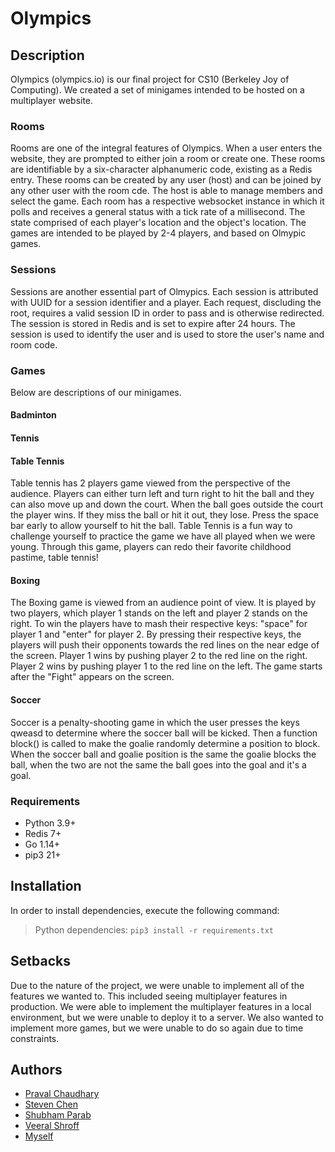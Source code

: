 # Olympics

## Description

Olympics (olympics.io) is our final project for CS10 (Berkeley Joy of Computing). We created a set of minigames intended to be hosted on a multiplayer website.

### Rooms

Rooms are one of the integral features of Olympics. When a user enters the website, they are prompted to either join a room or create one. These rooms are identifiable by a six-character alphanumeric code, existing as a Redis entry. These rooms can be created by any user (host) and can be joined by any other user with the room cde. The host is able to manage members and select the game. Each room has a respective websocket instance in which it polls and receives a general status with a tick rate of a millisecond. The state comprised of each player's location and the object's location. The games are intended to be played by 2-4 players, and based on Olmypic games.

### Sessions

Sessions are another essential part of Olmypics. Each session is attributed with UUID for a session identifier and a player. Each request, discluding the root, requires a valid session ID in order to pass and is otherwise redirected. The session is stored in Redis and is set to expire after 24 hours. The session is used to identify the user and is used to store the user's name and room code.

### Games

Below are descriptions of our minigames.

#### Badminton

#### Tennis

#### Table Tennis

Table tennis has 2 players game viewed from the perspective of the audience. Players can either turn left and turn right to hit the ball and they can also move up and down the court. When the ball goes outside the court the player wins. If they miss the ball or hit it out, they lose. Press the space bar early to allow yourself to hit the ball. Table Tennis is a fun way to challenge yourself to practice the game we have all played when we were young. Through this game, players can redo their favorite childhood pastime, table tennis!

#### Boxing

The Boxing game is viewed from an audience point of view. It is played by two players, which player 1 stands on the left and player 2 stands on the right. To win the players have to mash their respective keys: "space" for player 1 and "enter" for player 2. By pressing their respective keys, the players will push their opponents towards the red lines on the near edge of the screen. Player 1 wins by pushing player 2 to the red line on the right. Player 2 wins by pushing player 1 to the red line on the left. The game starts after the "Fight" appears on the screen.

#### Soccer

Soccer is a penalty-shooting game in which the user presses the keys qweasd to determine where the soccer ball will be kicked. Then a function block() is called to make the goalie randomly determine a position to block. When the soccer ball and goalie position is the same the goalie blocks the ball, when the two are not the same the ball goes into the goal and it's a goal.

### Requirements

- Python 3.9+
- Redis 7+
- Go 1.14+
- pip3 21+

## Installation

In order to install dependencies, execute the following command:

> Python dependencies: `pip3 install -r requirements.txt`

## Setbacks

Due to the nature of the project, we were unable to implement all of the features we wanted to. This included seeing multiplayer features in production. We were able to implement the multiplayer features in a local environment, but we were unable to deploy it to a server. We also wanted to implement more games, but we were unable to do so again due to time constraints.

## Authors

- [Praval Chaudhary](https://github.com/Chaudhary-Prval888)
- [Steven Chen](https://github.com/stevenchenhanwen)
- [Shubham Parab](https://github.com/Skparab1)
- [Veeral Shroff](https://github.com/veerals)
- [Myself](https://github.com/reb0und)
